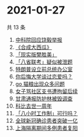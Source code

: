 # 2021-01-27

共 13 条

<!-- BEGIN -->
<!-- 最后更新时间 Wed Jan 27 2021 11:28:54 GMT+0800 (CST) -->
1. [中科院回应饶毅举报](https://www.zhihu.com/search?q=饶毅)
1. [《合成大西瓜》](https://www.zhihu.com/search?q=合成大西瓜)
1. [「现实版樊胜美」](https://www.zhihu.com/search?q=现实版樊胜美)
1. [「八省联考」疑似被泄题](https://www.zhihu.com/search?q=八省联考)
1. [特朗普设立前总统办公室](https://www.zhihu.com/search?q=特朗普)
1. [你后悔大学谈过恋爱吗？](https://www.zhihu.com/search?q=后悔大学谈恋爱吗)
1. [ go 猫粮出现众多问题](https://www.zhihu.com/search?q=go猫粮)
1. [女子骂社区支书遭拘留后续](https://www.zhihu.com/search?q=草包支书)
1. [甘肃通报防护林被毁调查](https://www.zhihu.com/search?q=敦煌防护林)
1. [科比去世一周年](https://www.zhihu.com/search?q=科比)
1. [「八小时工作制」可行吗？](https://www.zhihu.com/search?q=八小时工作制)
1. [全球新冠确诊患者突破一亿](https://www.zhihu.com/search?q=新冠确诊患者)
1. [上海隔离期间多例患者复阳](https://www.zhihu.com/search?q=上海疫情)
<!-- END -->
